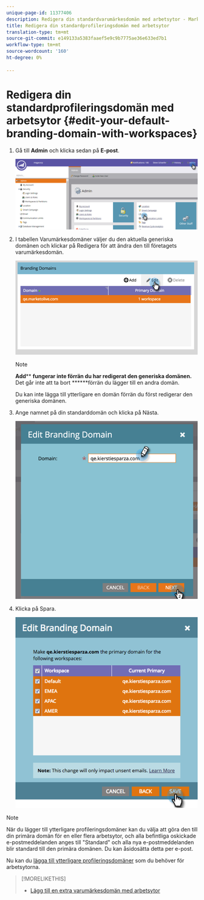 ```yaml
---
unique-page-id: 11377406
description: Redigera din standardvarumärkesdomän med arbetsytor - Marketo Docs - Produktdokumentation
title: Redigera din standardprofileringsdomän med arbetsytor
translation-type: tm+mt
source-git-commit: e149133a5383faaef5e9c9b7775ae36e633ed7b1
workflow-type: tm+mt
source-wordcount: '160'
ht-degree: 0%

---
```



# Redigera din standardprofileringsdomän med arbetsytor {#edit-your-default-branding-domain-with-workspaces}

1. Gå till **Admin** och klicka sedan på **E-post**.

   ![](assets/image2016-6-29-16-3a42-3a20.png)

1. I tabellen Varumärkesdomäner väljer du den aktuella generiska domänen och klickar på Redigera för att ändra den till företagets varumärkesdomän.

   ![](assets/image2016-8-12-10-3a30-3a34.png)

   >[!NOTE]
   >
   >**Add****  **fungerar inte förrän du har redigerat den generiska domänen.** Det går inte att ta bort ******förrän du lägger till en andra domän.
   >
   >Du kan inte lägga till ytterligare en domän förrän du först redigerar den generiska domänen.

1. Ange namnet på din standarddomän och klicka på Nästa.

   ![](assets/image2016-8-12-10-3a32-3a31.png)

1. Klicka på Spara.

   ![](assets/edit-branding-domain-9-12-16-hand.png)

>[!NOTE]
>
>När du lägger till ytterligare profileringsdomäner kan du välja att göra den till din primära domän för en eller flera arbetsytor, och alla befintliga oskickade e-postmeddelanden anges till &quot;Standard&quot; och alla nya e-postmeddelanden blir standard till den primära domänen. Du kan åsidosätta detta per e-post.

Nu kan du [lägga till ytterligare profileringsdomäner](add-an-additional-branding-domain-with-workspaces.md) som du behöver för arbetsytorna.

>[!MORELIKETHIS]
>
>* [Lägg till en extra varumärkesdomän med arbetsytor](add-an-additional-branding-domain-with-workspaces.md)

